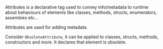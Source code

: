Attributes is a declarative tag used to convey info/metadata to runtime about behaviours of elements like classes, methods, structs, enumerators, assembies etc...

Attributes are used for adding metadata.

Consider `ObsoleteAttribute`, it can be applied to classes, structs, methods, constructors and more. It declares that element is obsolete.



